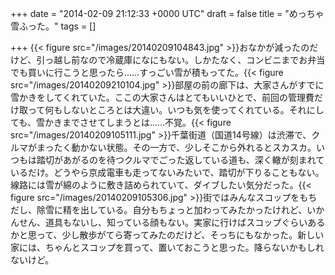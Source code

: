 
+++
date = "2014-02-09 21:12:33 +0000 UTC"
draft = false
title = "めっちゃ雪ふった。"
tags = []

+++
{{< figure src="/images/20140209104843.jpg"  >}}おなかが減ったのだけど、引っ越し前なので冷蔵庫になにもない。しかたなく、コンビニまでお弁当でも買いに行こうと思ったら……すっごい雪が積もってた。{{< figure src="/images/20140209210104.jpg"  >}}部屋の前の廊下は、大家さんがすでに雪かきをしてくれていた。ここの大家さんはとてもいいひとで、前回の管理費だけ取って何もしないところとは大違い。いつも気を使ってくれている。それにしても、雪かきまでさせてしまうとは……不覚。{{< figure src="/images/20140209105111.jpg"  >}}千葉街道（国道14号線）は渋滞で、クルマがまったく動かない状態。その一方で、少しそこから外れるとスカスカ。いつもは踏切があがるのを待つクルマでごった返している道も、深く轍が刻まれているだけ。どうやら京成電車も走ってないみたいで、踏切が下りることもない。線路には雪が綿のように敷き詰められていて、ダイブしたい気分だった。{{< figure src="/images/20140209105306.jpg"  >}}街ではみんなスコップをもちだし、除雪に精を出している。自分もちょっと加わってみたかったけれど、いかんせん、道具もないし、知っている顔もない。実家に行けばスコップぐらいあるかと思って、少し散歩がてら寄ってみたのだけど、そっちにもなかった。新しい家には、ちゃんとスコップを買って、置いておこうと思った。降らないかもしれないけど。


